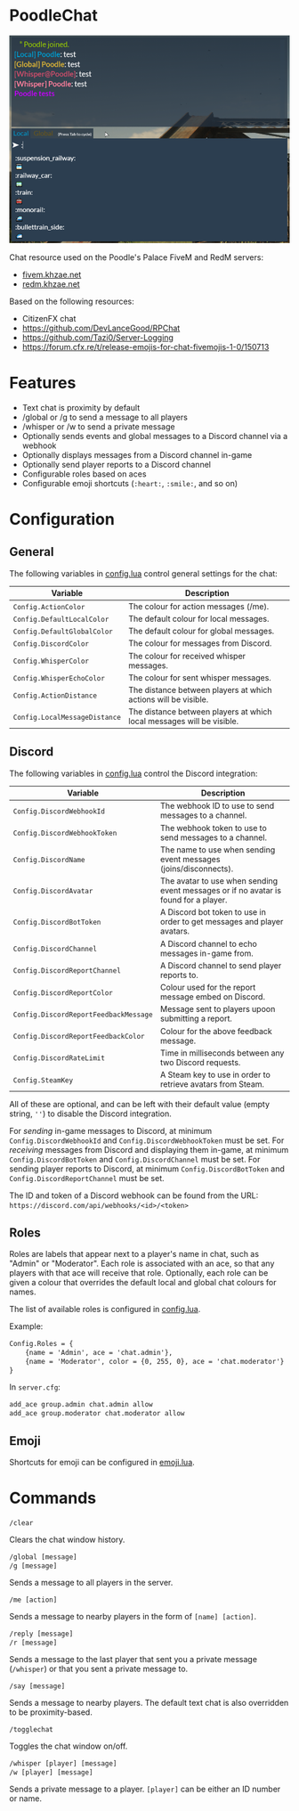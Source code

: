 # PoodleChat

![PoodleChat screenshot](screenshot.png)

Chat resource used on the Poodle's Palace FiveM and RedM servers:
- [fivem.khzae.net](https://fivem.khzae.net)
- [redm.khzae.net](https://redm.khzae.net)

Based on the following resources:
- CitizenFX chat
- https://github.com/DevLanceGood/RPChat
- https://github.com/Tazi0/Server-Logging
- https://forum.cfx.re/t/release-emojis-for-chat-fivemojis-1-0/150713

# Features

- Text chat is proximity by default
- /global or /g to send a message to all players
- /whisper or /w to send a private message
- Optionally sends events and global messages to a Discord channel via a webhook
- Optionally displays messages from a Discord channel in-game
- Optionally send player reports to a Discord channel
- Configurable roles based on aces
- Configurable emoji shortcuts (`:heart:`, `:smile:`, and so on)

# Configuration

## General

The following variables in [config.lua](config.lua) control general settings for the chat:

| Variable                      | Description                                                           |
|-------------------------------|-----------------------------------------------------------------------|
| `Config.ActionColor`          | The colour for action messages (/me).                                 |
| `Config.DefaultLocalColor`    | The default colour for local messages.                                |
| `Config.DefaultGlobalColor`   | The default colour for global messages.                               |
| `Config.DiscordColor`         | The colour for messages from Discord.                                 |
| `Config.WhisperColor`         | The colour for received whisper messages.                             |
| `Config.WhisperEchoColor`     | The colour for sent whisper messages.                                 |
| `Config.ActionDistance`       | The distance between players at which actions will be visible.        |
| `Config.LocalMessageDistance` | The distance between players at which local messages will be visible. |

## Discord

The following variables in [config.lua](config.lua) control the Discord integration:

| Variable                              | Description                                                                          |
|---------------------------------------|--------------------------------------------------------------------------------------|
| `Config.DiscordWebhookId`             | The webhook ID to use to send messages to a channel.                                 |
| `Config.DiscordWebhookToken`          | The webhook token to use to send messages to a channel.                              |
| `Config.DiscordName`                  | The name to use when sending event messages (joins/disconnects).                     |
| `Config.DiscordAvatar`                | The avatar to use when sending event messages or if no avatar is found for a player. |
| `Config.DiscordBotToken`              | A Discord bot token to use in order to get messages and player avatars.              |
| `Config.DiscordChannel`               | A Discord channel to echo messages in-game from.                                     |
| `Config.DiscordReportChannel`         | A Discord channel to send player reports to.                                         |
| `Config.DiscordReportColor`           | Colour used for the report message embed on Discord.                                 |
| `Config.DiscordReportFeedbackMessage` | Message sent to players upoon submitting a report.                                   |
| `Config.DiscordReportFeedbackColor`   | Colour for the above feedback message.                                               |
| `Config.DiscordRateLimit`             | Time in milliseconds between any two Discord requests.                               |
| `Config.SteamKey`                     | A Steam key to use in order to retrieve avatars from Steam.                          |

All of these are optional, and can be left with their default value (empty string, `''`) to disable the Discord integration.

For *sending* in-game messages to Discord, at minimum `Config.DiscordWebhookId` and `Config.DiscordWebhookToken` must be set. For *receiving* messages from Discord and displaying them in-game, at minimum `Config.DiscordBotToken` and `Config.DiscordChannel` must be set. For sending player reports to Discord, at minimum `Config.DiscordBotToken` and `Config.DiscordReportChannel` must be set.

The ID and token of a Discord webhook can be found from the URL: `https://discord.com/api/webhooks/<id>/<token>`

## Roles

Roles are labels that appear next to a player's name in chat, such as "Admin" or "Moderator". Each role is associated with an ace, so that any players with that ace will receive that role. Optionally, each role can be given a colour that overrides the default local and global chat colours for names.

The list of available roles is configured in [config.lua](config.lua).

Example:

```
Config.Roles = {
    {name = 'Admin', ace = 'chat.admin'},
    {name = 'Moderator', color = {0, 255, 0}, ace = 'chat.moderator'}
}
```

In `server.cfg`:

```
add_ace group.admin chat.admin allow
add_ace group.moderator chat.moderator allow
```

## Emoji

Shortcuts for emoji can be configured in [emoji.lua](emoji.lua).

# Commands

```
/clear
```

Clears the chat window history.

```
/global [message]
/g [message]
```

Sends a message to all players in the server.

```
/me [action]
```

Sends a message to nearby players in the form of `[name] [action]`.

```
/reply [message]
/r [message]
```

Sends a message to the last player that sent you a private message (`/whisper`) or that you sent a private message to.

```
/say [message]
```

Sends a message to nearby players. The default text chat is also overridden to be proximity-based.

```
/togglechat
```

Toggles the chat window on/off.

```
/whisper [player] [message]
/w [player] [message]
```

Sends a private message to a player. `[player]` can be either an ID number or name.
